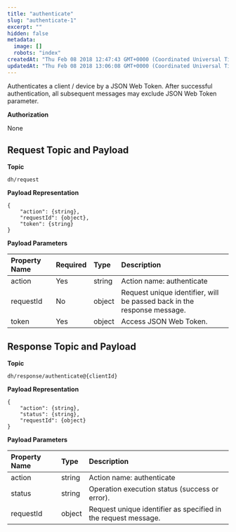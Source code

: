 ```yaml
---
title: "authenticate"
slug: "authenticate-1"
excerpt: ""
hidden: false
metadata: 
  image: []
  robots: "index"
createdAt: "Thu Feb 08 2018 12:47:43 GMT+0000 (Coordinated Universal Time)"
updatedAt: "Thu Feb 08 2018 13:06:08 GMT+0000 (Coordinated Universal Time)"
---
```

Authenticates a client / device by a JSON Web Token. After successful authentication, all subsequent messages may exclude JSON Web Token parameter.

**Authorization**

None

## Request Topic and Payload

**Topic**

```text
dh/request
```

**Payload Representation**

```text
{
    "action": {string},
    "requestId": {object},
    "token": {string}
}
```

**Payload Parameters**

| Property Name | Required | Type   | Description                                                             |
| :------------ | :------- | :----- | :---------------------------------------------------------------------- |
| action        | Yes      | string | Action name: authenticate                                               |
| requestId     | No       | object | Request unique identifier, will be passed back in the response message. |
| token         | Yes      | object | Access JSON Web Token.                                                  |

## Response Topic and Payload

**Topic**

```text
dh/response/authenticate@{clientId}
```

**Payload Representation**

```text
{
    "action": {string},
    "status": {string},
    "requestId": {object}
}
```

**Payload Parameters**

| Property Name | Type   | Description                                                    |
| :------------ | :----- | :------------------------------------------------------------- |
| action        | string | Action name: authenticate                                      |
| status        | string | Operation execution status (success or error).                 |
| requestId     | object | Request unique identifier as specified in the request message. |
